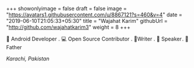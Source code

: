 +++
showonlyimage = false
draft = false
image = "https://avatars1.githubusercontent.com/u/8867121?s=460&v=4"
date = "2019-06-10T21:05:33+05:30"
title = "Wajahat Karim"
githubUrl = "http://github.com/wajahatkarim3"
weight = 8
+++

📱 Android Developer . 💻 Open Source Contributor . 📝Writer . 🎤 Speaker . 👶 Father

*Karachi, Pakistan*

<!--more-->
